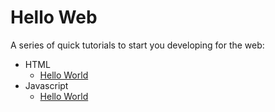 # Hello Web

A series of quick tutorials to start you developing for the web:

- HTML
  - [Hello World](HTML/(1)%20Hello%20World)
- Javascript
  - [Hello World](Javascript/(1)%20Hello%20World)
